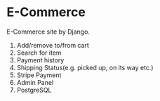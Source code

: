 # E-Commerce
E-Commerce site by Django. 
1. Add/remove to/from cart
2. Search for item
3. Payment history
4. Shipping Status(e.g. picked up, on its way etc.)
5. Stripe Payment
6. Admin Panel
7. PostgreSQL

